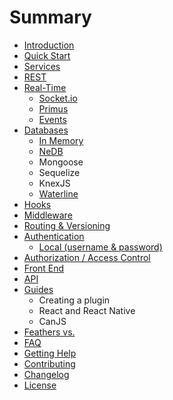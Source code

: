 # Summary

* [Introduction](README.md)
* [Quick Start](quick-start.md)
* [Services](services.md)
* [REST](providers.rest.md)
* [Real-Time](providers.real-time.md)
   * [Socket.io](providers.real-time.socket-io.md)
   * [Primus](providers.real-time.primus.md)
   * [Events](events.md)
* [Databases](databases.md)
   * [In Memory](db.in_memory.md)
   * [NeDB](db.nedb.md)
   * Mongoose
   * Sequelize
   * KnexJS
   * [Waterline](db.waterline.md)
* [Hooks](hooks.md)
* [Middleware](middleware.md)
* [Routing & Versioning](versioning.md)
* [Authentication](authentication.md)
   * [Local (username & password)](authentication.local.md)
* [Authorization / Access Control](authorization.md)
* [Front End](frontend.md)
* [API](api.md)
* [Guides](how_to.md)
   * Creating a plugin
   * React and React Native
   * CanJS
* [Feathers vs.](versus.md)
* [FAQ](faq.md)
* [Getting Help](getting-help.md)
* [Contributing](contributing.md)
* [Changelog](changelog.md)
* [License](license.md)


